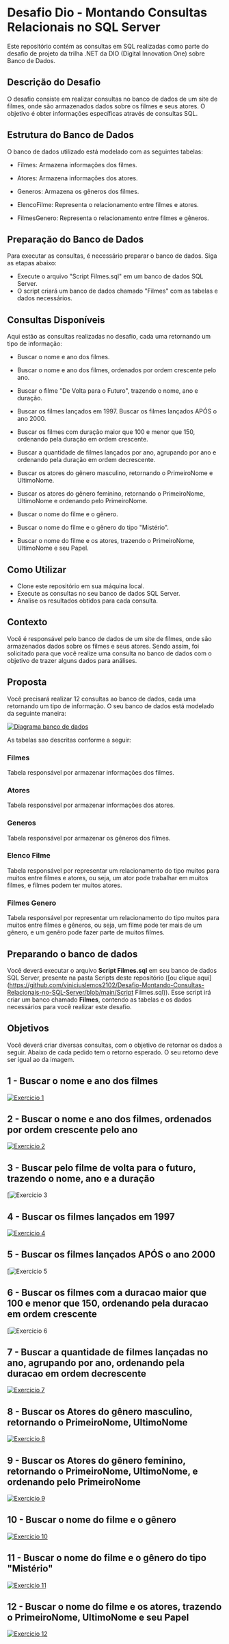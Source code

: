 # Desafio Dio - Montando Consultas Relacionais no SQL Server
Este repositório contém as consultas em SQL realizadas como parte do desafio de projeto da trilha .NET da DIO (Digital Innovation One) sobre Banco de Dados.



## Descrição do Desafio
O desafio consiste em realizar consultas no banco de dados de um site de filmes, onde são armazenados dados sobre os filmes e seus atores. O objetivo é obter informações específicas através de consultas SQL.



## Estrutura do Banco de Dados
O banco de dados utilizado está modelado com as seguintes tabelas:

- Filmes: Armazena informações dos filmes.

- Atores: Armazena informações dos atores.

- Generos: Armazena os gêneros dos filmes.

- ElencoFilme: Representa o relacionamento entre filmes e atores.

- FilmesGenero: Representa o relacionamento entre filmes e gêneros.

  

## Preparação do Banco de Dados

Para executar as consultas, é necessário preparar o banco de dados. Siga as etapas abaixo:

- Execute o arquivo "Script Filmes.sql" em um banco de dados SQL Server.
- O script criará um banco de dados chamado "Filmes" com as tabelas e dados necessários.

## Consultas Disponíveis
Aqui estão as consultas realizadas no desafio, cada uma retornando um tipo de informação:

- Buscar o nome e ano dos filmes.

- Buscar o nome e ano dos filmes, ordenados por ordem crescente pelo ano.

- Buscar o filme "De Volta para o Futuro", trazendo o nome, ano e duração.

- Buscar os filmes lançados em 1997.
  Buscar os filmes lançados APÓS o ano 2000.

- Buscar os filmes com duração maior que 100 e menor que 150, ordenando pela duração em ordem crescente.

- Buscar a quantidade de filmes lançados por ano, agrupando por ano e ordenando pela duração em ordem decrescente.

- Buscar os atores do gênero masculino, retornando o PrimeiroNome e UltimoNome.

- Buscar os atores do gênero feminino, retornando o PrimeiroNome, UltimoNome e ordenando pelo PrimeiroNome.

- Buscar o nome do filme e o gênero.

- Buscar o nome do filme e o gênero do tipo "Mistério".

- Buscar o nome do filme e os atores, trazendo o PrimeiroNome, UltimoNome e seu Papel.

  
## Como Utilizar
- Clone este repositório em sua máquina local.
- Execute as consultas no seu banco de dados SQL Server.
- Analise os resultados obtidos para cada consulta.



## Contexto



Você é responsável pelo banco de dados de um site de filmes, onde são armazenados dados sobre os filmes e seus atores. Sendo assim, foi solicitado para que você realize uma consulta no banco de dados com o objetivo de trazer alguns dados para análises.



## Proposta



Você precisará realizar 12 consultas ao banco de dados, cada uma retornando um tipo de informação. O seu banco de dados está modelado da seguinte maneira:

[![Diagrama banco de dados](https://github.com/viniciuslemos2102/Desafio-Montando-Consultas-Relacionais-no-SQL-Server/raw/main/Imagens/diagrama.png)](https://github.com/viniciuslemos2102/Desafio-Montando-Consultas-Relacionais-no-SQL-Server/blob/main/Imagens/diagrama.png)

As tabelas sao descritas conforme a seguir:

### **Filmes**

Tabela responsável por armazenar informações dos filmes.

### **Atores**

Tabela responsável por armazenar informações dos atores.

### **Generos**

Tabela responsável por armazenar os gêneros dos filmes.

### **Elenco Filme**

Tabela responsável por representar um relacionamento do tipo muitos para muitos entre filmes e atores, ou seja, um ator pode trabalhar em muitos filmes, e filmes podem ter muitos atores.

### **Filmes Genero**

Tabela responsável por representar um relacionamento do tipo muitos para muitos entre filmes e gêneros, ou seja, um filme pode ter mais de um gênero, e um genêro pode fazer parte de muitos filmes.



## Preparando o banco de dados

Você deverá executar o arquivo **Script Filmes.sql** em seu banco de dados SQL Server, presente na pasta Scripts deste repositório ([ou clique aqui](https://github.com/viniciuslemos2102/Desafio-Montando-Consultas-Relacionais-no-SQL-Server/blob/main/Script Filmes.sql)). Esse script irá criar um banco chamado **Filmes**, contendo as tabelas e os dados necessários para você realizar este desafio.



## Objetivos



Você deverá criar diversas consultas, com o objetivo de retornar os dados a seguir. Abaixo de cada pedido tem o retorno esperado. O seu retorno deve ser igual ao da imagem.

## 1 - Buscar o nome e ano dos filmes



[![Exercicio 1](https://github.com/viniciuslemos2102/Desafio-Montando-Consultas-Relacionais-no-SQL-Server/raw/main/Imagens/1.png)](https://github.com/viniciuslemos2102/Desafio-Montando-Consultas-Relacionais-no-SQL-Server/blob/main/Imagens/1.png)

## 2 - Buscar o nome e ano dos filmes, ordenados por ordem crescente pelo ano



[![Exercicio 2](https://github.com/viniciuslemos2102/Desafio-Montando-Consultas-Relacionais-no-SQL-Server/raw/main/Imagens/2.png)](https://github.com/viniciuslemos2102/Desafio-Montando-Consultas-Relacionais-no-SQL-Server/blob/main/Imagens/2.png)

## 3 - Buscar pelo filme de volta para o futuro, trazendo o nome, ano e a duração



[![Exercicio 3](https://github.com/viniciuslemos2102/Desafio-Montando-Consultas-Relacionais-no-SQL-Server/raw/main/Imagens/3.png)

[](https://github.com/viniciuslemos2102/Desafio-Montando-Consultas-Relacionais-no-SQL-Server/blob/main/Imagens/3.png)

## 4 - Buscar os filmes lançados em 1997



[![Exercicio 4](https://github.com/viniciuslemos2102/Desafio-Montando-Consultas-Relacionais-no-SQL-Server/raw/main/Imagens/4.png)](https://github.com/viniciuslemos2102/Desafio-Montando-Consultas-Relacionais-no-SQL-Server/blob/main/Imagens/4.png)



## 5 - Buscar os filmes lançados APÓS o ano 2000



[![Exercicio 5](https://github.com/viniciuslemos2102/Desafio-Montando-Consultas-Relacionais-no-SQL-Server/raw/main/Imagens/5.png)

[](https://github.com/viniciuslemos2102/Desafio-Montando-Consultas-Relacionais-no-SQL-Server/blob/main/Imagens/5.png)



## 6 - Buscar os filmes com a duracao maior que 100 e menor que 150, ordenando pela duracao em ordem crescente



[![Exercicio 6](https://github.com/viniciuslemos2102/Desafio-Montando-Consultas-Relacionais-no-SQL-Server/raw/main/Imagens/6.png)

[](https://github.com/viniciuslemos2102/Desafio-Montando-Consultas-Relacionais-no-SQL-Server/blob/main/Imagens/6.png)



## 7 - Buscar a quantidade de filmes lançadas no ano, agrupando por ano, ordenando pela duracao em ordem decrescente



[![Exercicio 7](https://github.com/viniciuslemos2102/Desafio-Montando-Consultas-Relacionais-no-SQL-Server/raw/main/Imagens/7.png)](https://github.com/viniciuslemos2102/Desafio-Montando-Consultas-Relacionais-no-SQL-Server/blob/main/Imagens/7.png)



## 8 - Buscar os Atores do gênero masculino, retornando o PrimeiroNome, UltimoNome



[![Exercicio 8](https://github.com/viniciuslemos2102/Desafio-Montando-Consultas-Relacionais-no-SQL-Server/raw/main/Imagens/8.png)](https://github.com/viniciuslemos2102/Desafio-Montando-Consultas-Relacionais-no-SQL-Server/blob/main/Imagens/8.png)



## 9 - Buscar os Atores do gênero feminino, retornando o PrimeiroNome, UltimoNome, e ordenando pelo PrimeiroNome



[![Exercicio 9](https://github.com/viniciuslemos2102/Desafio-Montando-Consultas-Relacionais-no-SQL-Server/raw/main/Imagens/9.png)](https://github.com/viniciuslemos2102/Desafio-Montando-Consultas-Relacionais-no-SQL-Server/blob/main/Imagens/9.png)



## 10 - Buscar o nome do filme e o gênero



[![Exercicio 10](https://github.com/viniciuslemos2102/Desafio-Montando-Consultas-Relacionais-no-SQL-Server/raw/main/Imagens/10.png)](https://github.com/viniciuslemos2102/Desafio-Montando-Consultas-Relacionais-no-SQL-Server/blob/main/Imagens/10.png)



## 11 - Buscar o nome do filme e o gênero do tipo "Mistério"



[![Exercicio 11](https://github.com/viniciuslemos2102/Desafio-Montando-Consultas-Relacionais-no-SQL-Server/raw/main/Imagens/11.png)](https://github.com/viniciuslemos2102/Desafio-Montando-Consultas-Relacionais-no-SQL-Server/blob/main/Imagens/11.png)



## 12 - Buscar o nome do filme e os atores, trazendo o PrimeiroNome, UltimoNome e seu Papel



[![Exercicio 12](https://github.com/viniciuslemos2102/Desafio-Montando-Consultas-Relacionais-no-SQL-Server/raw/main/Imagens/12.png)](https://github.com/viniciuslemos2102/Desafio-Montando-Consultas-Relacionais-no-SQL-Server/blob/main/Imagens/12.png)